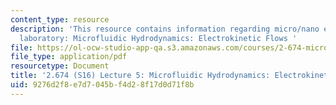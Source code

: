 ```yaml
---
content_type: resource
description: 'This resource contains information regarding micro/nano engineering
  laboratory: Microfluidic Hydrodynamics: Electrokinetic Flows '
file: https://ol-ocw-studio-app-qa.s3.amazonaws.com/courses/2-674-micro-nano-engineering-laboratory-spring-2016/9276d2f8e7d7045bf4d28f17d0d71f8b_MIT2_647S16_Lec5Elctroknet.pdf
file_type: application/pdf
resourcetype: Document
title: '2.674 (S16) Lecture 5: Microfluidic Hydrodynamics: Electrokinetic Flows'
uid: 9276d2f8-e7d7-045b-f4d2-8f17d0d71f8b
---
```

